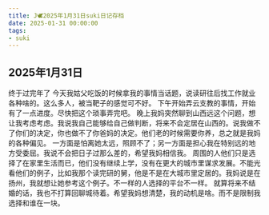 ```yaml
---
title: J🕊️2025年1月31日suki日记存档
date: 2025-01-31 00:00:00
tags:
- suki
---
```


## 2025年1月31日

终于过完年了
今天我姑父吃饭的时候拿我的事情当话题，说读研往后找工作就业各种啥的。这么多人，被当靶子的感觉可不好。
下午开始弄云支教的事情，开始有了一点进度。尽快把这个琐事弄完吧。
晚上我妈突然聊到山西远这个问题，想让我考虑考虑。我说我自己能够给自己做判断，将来不会定居在山西的。说我做不了你们的决定，你也做不了你爸妈的决定。他们老的时候需要你养，总之就是我妈的各种偏见。
一方面是怕离她太远，照顾不了；另一方面是担心我在特别远的地方受委屈。我说不会把日子过那么差的，希望我妈相信我。
周围的人他们只是选择了在家里生活而已，他们没有继续上学，没有在更大的城市里谋求发展。不能光看他们的例子，比如我那个读完研的舅，他是不是在大城市里定居的。我妈说是在扬州，我就想让她参考这个例子。不一样的人选择的平台不一样。
就算将来不结婚的话，我也不打算回聊城待着。希望我妈想清楚，我的动机是啥。而不是限制我选择和谁在一块。
